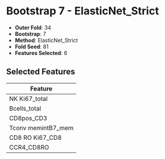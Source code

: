 # Bootstrap 7 - ElasticNet_Strict

- **Outer Fold**: 34
- **Bootstrap**: 7
- **Method**: ElasticNet_Strict
- **Fold Seed**: 81
- **Features Selected**: 6

## Selected Features

| Feature |
|---------|
| NK Ki67_total |
| Bcells_total |
| CD8pos_CD3 |
| Tconv memintB7_mem |
| CD8 RO Ki67_CD8 |
| CCR4_CD8RO |
